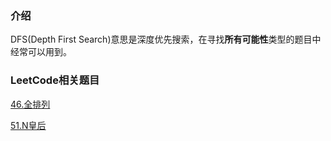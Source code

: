 ### 介绍

DFS(Depth First Search)意思是深度优先搜索，在寻找**所有可能性**类型的题目中经常可以用到。





### LeetCode相关题目

[46.全排列](https://leetcode-cn.com/problems/permutations/)

[51.N皇后](https://leetcode-cn.com/problems/n-queens/)

